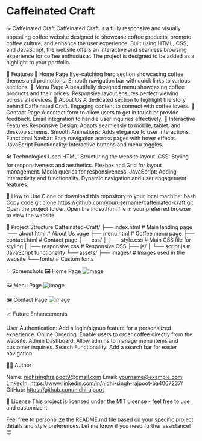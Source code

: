# Caffeinated Craft

☕ Caffeinated Craft
Caffeinated Craft is a fully responsive and visually appealing coffee website designed to showcase coffee products, promote coffee culture, and enhance the user experience. Built using HTML, CSS, and JavaScript, the website offers an interactive and seamless browsing experience for coffee enthusiasts. The project is designed to be added as a highlight to your portfolio.

🌟 Features
🔹 Home Page
Eye-catching hero section showcasing coffee themes and promotions.
Smooth navigation bar with quick links to various sections.
🔹 Menu Page
A beautifully designed menu showcasing coffee products and their prices.
Responsive layout ensures perfect viewing across all devices.
🔹 About Us
A dedicated section to highlight the story behind Caffeinated Craft.
Engaging content to connect with coffee lovers.
🔹 Contact Page
A contact form to allow users to get in touch or provide feedback.
Email integration to handle user inquiries effectively.
🔹 Interactive Features
Responsive Design: Adapts seamlessly to mobile, tablet, and desktop screens.
Smooth Animations: Adds elegance to user interactions.
Functional Navbar: Easy navigation across pages with hover effects.
JavaScript Functionality: Interactive buttons and menu toggles.

🛠️ Technologies Used
HTML: Structuring the website layout.
CSS: Styling for responsiveness and aesthetics.
Flexbox and Grid for layout management.
Media queries for responsiveness.
JavaScript: Adding interactivity and functionality.
Dynamic navigation and user engagement features.

🚀 How to Use
Clone or download this repository to your local machine:
bash
Copy code
git clone https://github.com/yourusername/caffeinated-craft.git
Open the project folder.
Open the index.html file in your preferred browser to view the website.

📂 Project Structure
Caffeinated-Craft/
├── index.html          # Main landing page
├── about.html          # About Us page
├── menu.html           # Coffee menu page
├── contact.html        # Contact page
├── css/
│   ├── style.css       # Main CSS file for styling
│   ├── responsive.css  # Responsive CSS
├── js/
│   └── script.js       # JavaScript functionality
└── assets/
    ├── images/         # Images used in the website
    └── fonts/          # Custom fonts

✨ Screenshots
🖼️ Home Page
![image](https://github.com/user-attachments/assets/0512d5be-ea6f-400e-9cda-94d52a11f0ef)

🖼️ Menu Page
![image](https://github.com/user-attachments/assets/819eff2a-ad93-4ceb-91ab-4d8a0cd10c3b)

🖼️ Contact Page
![image](https://github.com/user-attachments/assets/ea89d3ef-515c-45b0-8797-45e35ec4260b)

📈 Future Enhancements

User Authentication: Add a login/signup feature for a personalized experience.
Online Ordering: Enable users to order coffee directly from the website.
Admin Dashboard: Allow admins to manage menu items and customer inquiries.
Search Functionality: Add a search bar for easier navigation.

👨‍💻 Author

Name: nidhisinghrajpoot9@gmail.com
Email: yourname@example.com
LinkedIn: https://www.linkedin.com/in/nidhi-singh-rajpoot-ba4067237/
GitHub: https://github.com/nidhirajpoot

📜 License
This project is licensed under the MIT License - feel free to use and customize it.

Feel free to personalize the README.md file based on your specific project details and style preferences. Let me know if you need further assistance! 😊






